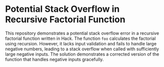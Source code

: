 # Potential Stack Overflow in Recursive Factorial Function

This repository demonstrates a potential stack overflow error in a recursive factorial function written in Hack.  The function `foo` calculates the factorial using recursion. However, it lacks input validation and fails to handle large negative numbers, leading to a stack overflow when called with sufficiently large negative inputs.  The solution demonstrates a corrected version of the function that handles negative inputs gracefully. 